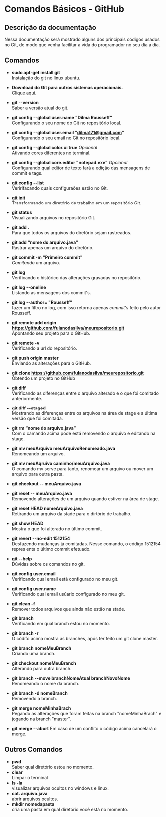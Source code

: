 <!--Feito por Khalleb Ribeiro-->

# Comandos Básicos - GitHub #

## Descrição da documentação ##
Nessa documentação será mostrado alguns dos principais códigos usados no Git, de modo que venha facilitar a vida do programador no seu dia a dia. </br>

## Comandos ##

- **sudo apt-get install git** </br>
    Instalação do git no linux ubuntu.
- **Download do Git para outros sistemas operacionais.** </br>
   [Clique aqui.](https://git-scm.com/downloads)
- **git --version**</br>
    Saber a versão atual do git. 
- **git config --global user.name "Dilma Rousseff"** </br>
    Configurando o seu nome do Git no repositório local.
- **git config --global user.email "dilma171@gmail.com"** </br>
    Configurando o seu email no Git no repositório local.
- **git config --global color.ui true** *Opcional* </br>
    Ativando cores diferentes no terminal.    
- **git config --global core.editor "notepad.exe"** *Opcional* </br>
    Configurando qual editor de texto fará a edição das mensagens de commit e tags.
- **git config --list**</br> 
    Veririfacando quais configuraões estão no Git.
- **git init** </br>
    Transformando um diretório de trabalho em um repositório Git.
- **git status** </br>
    Visualizando arquivos no repositório Git.
- **git add .** </br>
    Para que todos os arquivos do diretório sejam rastreados.
- **git add “nome do arquivo.java”** </br>
    Rastrar apenas um arquivo do diretório.   
- **git commit -m "Primeiro commit"** </br>
    *Comitando* um arquivo.
- **git log** </br> 
    Verificando o histórico das alterações gravadas no repositório.
- **git log --oneline** </br>
    Listando as mensagens dos commit's.
- **git log --author= "Rousseff"** </br>
    fazer um filtro no log, com isso retorna apenas *commit's* feito pelo autor Rousseff.
- **git remote add origin https://github.com/fulanodasilva/meurepositorio.git** </br>
    Apontando seu projeto para o GitHub.
- **git remote -v** </br>
    Verificando a url do repositório.
- **git push origin master** </br> 
    Enviando as alterações para o GitHub.
- **git clone https://github.com/fulanodasilva/meurepositorio.git** </br>
    Obtendo um projeto no GitHub
- **git diff** </br>
    Verificando as diferenças entre o arquivo alterado e o que foi comitado anteriormente.
- **git diff --staged** </br>
    Mostrando as diferenças entre os arquivos na área de stage e a última versão que foi comitada.
- **git rm  “nome do arquivo.java”** </br>
    Com o camando acima pode está removendo o arquivo e editando na stage.
- **git mv meuArquivo meuArquivoRenomeado.java** </br>
    Renomeando um arquivo.
- **git mv meuAqruivo caminho/meuArquivo.java** </br>
    O comando mv serve para tanto, renomear um arquivo ou mover um arquivo para outra pasta.
- **git checkout -- meuArquivo.java** </br>  

- **git reset -- meuArquivo.java** </br>
    Removendo alterações de um arquivo quando estiver na área de stage.
- **git reset HEAD nomeArquivo.java** </br>
    Retirando um arquivo da stade para o dirtório de trabalho.
- **git show HEAD** </br>
    Mostra o que foi alterado no último commit.
- **git revert --no-edit 1512154** </br>
    Desfazendo mudanças já comitadas.
    Nesse comando, o código 1512154 repres  enta o último commit efetuado.
- **git --help**</br> 
    Dúvidas sobre os comandos no git.
- **git config user.email** </br>
    Verificando qual email está configurado no meu git.
- **git config user.name** </br>
    Verificando qual email usúario configurado no meu git.
- **git clean -f** </br>
    Remover todos arquivos que ainda não estão na stade.
- **git branch** </br>
    Verificando em qual branch estou no momento.
- **git branch -r** </br>
    O códifo acima mostra as branches, após ter feito um git clone master.
- **git branch nomeMeuBranch** </br>
    Criando uma branch.
- **git checkout nomeMeuBranch** </br> 
    Alterando para outra branch.
- **git branch --move branchNomeAtual branchNovoNome** </br>
    Renomeando o nome da branch.
- **git branch -d nomeBranch** </br>
    Removendo a branch.
- **git merge nomeMinhaBrach** </br>
    Pegando as alterações que foram feitas na branch "nomeMinhaBrach" e jogando na branch "master".
- **git merge --abort**
    Em caso de um conflito o código acima cancelará o merge.
    

## Outros Comandos ##
- **pwd** </br>
    Saber qual diretório estou no momento.
- **clear**</br>
    Limpar o terminal
- **ls -la** </br> 
    visualizar arquivos ocultos no windows e linux.
- **cat. arquivo.java** </br>
    abrir arquivos ocultos.
- **mkdir nomedapasta** </br>
    cria uma pasta em qual diretório você está no momento.

  